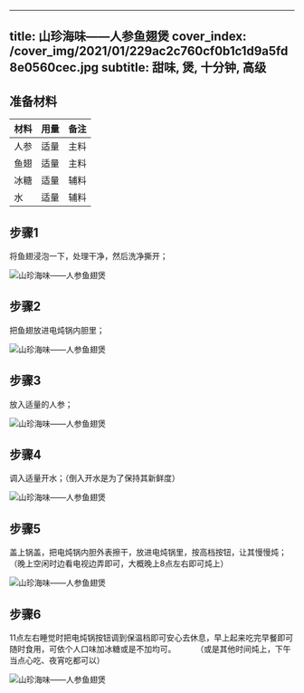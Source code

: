 
---
title: 山珍海味——人参鱼翅煲
cover_index: /cover_img/2021/01/229ac2c760cf0b1c1d9a5fd8e0560cec.jpg
subtitle: 甜味, 煲, 十分钟, 高级
---

## 准备材料

| 材料     | 用量 | 备注|
| ------- | ----- | --- |
| 人参 | 适量| 主料 |
| 鱼翅 | 适量| 主料 |
| 冰糖 | 适量| 辅料 |
| 水 | 适量| 辅料 |

## 步骤1

将鱼翅浸泡一下，处理干净，然后洗净撕开；

![山珍海味——人参鱼翅煲](https://i8.meishichina.com/attachment/recipe/201010/201010222316162.JPG?x-oss-process=style/p320) 

## 步骤2

把鱼翅放进电炖锅内胆里；

![山珍海味——人参鱼翅煲](https://i8.meishichina.com/attachment/recipe/201010/201010222316321.JPG?x-oss-process=style/p320) 

## 步骤3

放入适量的人参；

![山珍海味——人参鱼翅煲](https://i8.meishichina.com/attachment/recipe/201010/201010222316590.JPG?x-oss-process=style/p320) 

## 步骤4

调入适量开水；（倒入开水是为了保持其新鲜度）

![山珍海味——人参鱼翅煲](https://i8.meishichina.com/attachment/recipe/201010/201010222317166.JPG?x-oss-process=style/p320) 

## 步骤5

盖上锅盖，把电炖锅内胆外表擦干，放进电炖锅里，按高档按钮，让其慢慢炖；（晚上空闲时边看电视边弄即可，大概晚上8点左右即可炖上）

![山珍海味——人参鱼翅煲](https://i8.meishichina.com/attachment/recipe/201010/201010222317351.JPG?x-oss-process=style/p320) 

## 步骤6

11点左右睡觉时把电炖锅按钮调到保温档即可安心去休息，早上起来吃完早餐即可随时食用，可依个人口味加冰糖或是不加均可。         （或是其他时间炖上，下午当点心吃、夜宵吃都可以）

![山珍海味——人参鱼翅煲](https://i8.meishichina.com/attachment/recipe/201010/201010222317580.JPG?x-oss-process=style/p320) 

